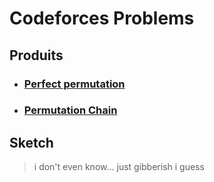 # Codeforces Problems

## Produits
- ### **[Perfect permutation](https://codeforces.com/problemset/problem/1711/A)**
- ### **[Permutation Chain](https://codeforces.com/problemset/problem/1716/B)**

## Sketch
> i don't even know... just gibberish i guess